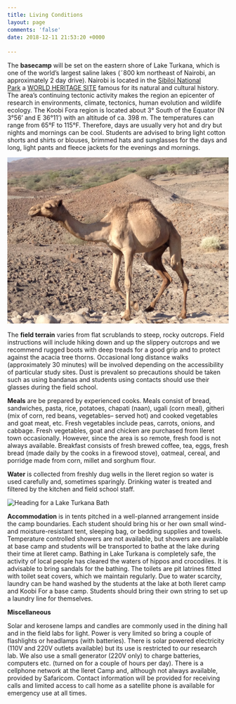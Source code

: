 ```yaml
---
title: Living Conditions
layout: page
comments: 'false'
date: 2018-12-11 21:53:20 +0000

---
```

The **basecamp** will be set on the eastern shore of Lake Turkana, which is one of the world’s largest saline lakes (˜800 km northeast of Nairobi, an approximately 2 day drive). Nairobi is located in the [Sibiloi National Park](http://www.kws.go.ke/content/sibiloi-national-park) a [WORLD HERITAGE SITE](http://whc.unesco.org/en/list/801) famous for its natural and cultural history. The area’s continuing tectonic activity makes the region an epicenter of research in environments, climate, tectonics, human evolution and wildlife ecology. The Koobi Fora region is located about 3° South of the Equator (N 3°56’ and E 36°11’) with an altitude of ca. 398 m. The temperatures can range from 65°F to 115°F. Therefore, days are usually very hot and dry but nights and mornings can be cool. Students are advised to bring light cotton shorts and shirts or blouses, brimmed hats and sunglasses for the days and long, light pants and fleece jackets for the evenings and mornings.

![](assets/images/IMG_2228.JPG)

The **field terrain** varies from flat scrublands to steep, rocky outcrops. Field instructions will include hiking down and up the slippery outcrops and we recommend rugged boots with deep treads for a good grip and to protect against the acacia tree thorns. Occasional long distance walks (approximately 30 minutes) will be involved depending on the accessibility of particular study sites. Dust is prevalent so precautions should be taken such as using bandanas and students using contacts should use their glasses during the field school.

**Meals** are be prepared by experienced cooks. Meals consist of bread, sandwiches, pasta, rice, potatoes, chapati (naan), ugali (corn meal), githeri (mix of corn, red beans, vegetables– served hot) and cooked vegetables and goat meat, etc. Fresh vegetables include peas, carrots, onions, and cabbage. Fresh vegetables, goat and chicken are purchased from Ileret town occasionally. However, since the area is so remote, fresh food is not always available. Breakfast consists of fresh brewed coffee, tea, eggs, fresh bread (made daily by the cooks in a firewood stove), oatmeal, cereal, and porridge made from corn, millet and sorghum flour.

**Water** is collected from freshly dug wells in the Ileret region so water is used carefully and, sometimes sparingly. Drinking water is treated and filtered by the kitchen and field school staff.

![Heading for a Lake Turkana Bath ](https://cashp.columbian.gwu.edu/sites/g/files/zaxdzs1746/f/image/Lakebound_1.jpg "Heading for a Lake Turkana Bath ")

**Accommodation** is in tents pitched in a well-planned arrangement inside the camp boundaries. Each student should bring his or her own small wind- and moisture-resistant tent, sleeping bag, or bedding supplies and towels. Temperature controlled showers are not available, but showers are available at base camp and students will be transported to bathe at the lake during their time at Ileret camp. Bathing in Lake Turkana is completely safe, the activity of local people has cleared the waters of hippos and crocodiles. It is advisable to bring sandals for the bathing. The toilets are pit latrines fitted with toilet seat covers, which we maintain regularly. Due to water scarcity, laundry can be hand washed by the students at the lake at both Ileret camp and Koobi For a base camp. Students should bring their own string to set up a laundry line for themselves.

**Miscellaneous**

Solar and kerosene lamps and candles are commonly used in the dining hall and in the field labs for light. Power is very limited so bring a couple of flashlights or headlamps (with batteries). There is solar powered electricity (110V and 220V outlets available) but its use is restricted to our research lab. We also use a small generator (220V only) to charge batteries, computers etc. (turned on for a couple of hours per day). There is a cellphone network at the Ileret Camp and, although not always available, provided by Safaricom. Contact information will be provided for receiving calls and limited access to call home as a satellite phone is available for emergency use at all times.